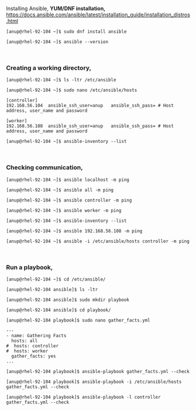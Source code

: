 Installing Ansible, **YUM/DNF installation,** https://docs.ansible.com/ansible/latest/installation_guide/installation_distros.html


`[anup@rhel-92-104 ~]$ sudo dnf install ansible`

`[anup@rhel-92-104 ~]$ ansible --version`

<br>

### Creating a working directory,

`[anup@rhel-92-104 ~]$ ls -ltr /etc/ansible`

`[anup@rhel-92-104 ~]$ sudo nano /etc/ansible/hosts`

    [controller]
    192.168.56.104  ansible_ssh_user=anup   ansible_ssh_pass= # Host address, user_name and password
    
    [worker]
    192.168.56.108  ansible_ssh_user=anup   ansible_ssh_pass= # Host address, user_name and password

`[anup@rhel-92-104 ~]$ ansible-inventory --list`

<br>

### Checking communication,

`[anup@rhel-92-104 ~]$ ansible localhost -m ping`

`[anup@rhel-92-104 ~]$ ansible all -m ping`

`[anup@rhel-92-104 ~]$ ansible controller -m ping`

`[anup@rhel-92-104 ~]$ ansible worker -m ping`

`[anup@rhel-92-104 ~]$ ansible-inventory --list`

`[anup@rhel-92-104 ~]$ ansible 192.168.56.108 -m ping`

`[anup@rhel-92-104 ~]$ ansible -i /etc/ansible/hosts controller -m ping`

<br>

### Run a playbook,

`[anup@rhel-92-104 ~]$ cd /etc/ansible/`

`[anup@rhel-92-104 ansible]$ ls -ltr`

`[anup@rhel-92-104 ansible]$ sudo mkdir playbook`

`[anup@rhel-92-104 ansible]$ cd playbook/`

`[anup@rhel-92-104 playbook]$ sudo nano gather_facts.yml`

    ---
    - name: Gathering Facts
      hosts: all
    #  hosts: controller
    #  hosts: worker
      gather_facts: yes
    ...

`[anup@rhel-92-104 playbook]$ ansible-playbook gather_facts.yml --check`

`[anup@rhel-92-104 playbook]$ ansible-playbook -i /etc/ansible/hosts gather_facts.yml --check`

`[anup@rhel-92-104 playbook]$ ansible-playbook -l controller gather_facts.yml --check`

<br>
